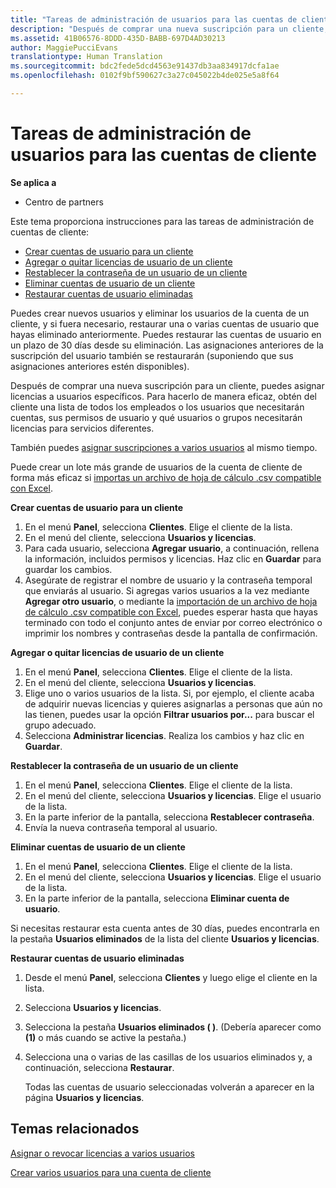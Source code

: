 ```yaml
---
title: "Tareas de administración de usuarios para las cuentas de cliente | Centro de partners"
description: "Después de comprar una nueva suscripción para un cliente, puedes asignar licencias a usuarios específicos."
ms.assetid: 41B06576-8DDD-435D-BABB-697D4AD30213
author: MaggiePucciEvans
translationtype: Human Translation
ms.sourcegitcommit: bdc2fede5dcd4563e91437db3aa834917dcfa1ae
ms.openlocfilehash: 0102f9bf590627c3a27c045022b4de025e5a8f64

---
```


# Tareas de administración de usuarios para las cuentas de cliente

**Se aplica a**

-  Centro de partners

Este tema proporciona instrucciones para las tareas de administración de cuentas de cliente:

-   [Crear cuentas de usuario para un cliente](#createuseraccounts)
-   [Agregar o quitar licencias de usuario de un cliente](#userlicensing)
-   [Restablecer la contraseña de un usuario de un cliente](#resetpassword)
-   [Eliminar cuentas de usuario de un cliente](#deleteuseraccounts)
-   [Restaurar cuentas de usuario eliminadas](#restoreuseraccounts)

Puedes crear nuevos usuarios y eliminar los usuarios de la cuenta de un cliente, y si fuera necesario, restaurar una o varias cuentas de usuario que hayas eliminado anteriormente. Puedes restaurar las cuentas de usuario en un plazo de 30 días desde su eliminación. Las asignaciones anteriores de la suscripción del usuario también se restaurarán (suponiendo que sus asignaciones anteriores estén disponibles).

Después de comprar una nueva suscripción para un cliente, puedes asignar licencias a usuarios específicos. Para hacerlo de manera eficaz, obtén del cliente una lista de todos los empleados o los usuarios que necesitarán cuentas, sus permisos de usuario y qué usuarios o grupos necesitarán licencias para servicios diferentes.

También puedes [asignar suscripciones a varios usuarios](#pc-cloud-sltn-provider-bulk-license-provisioning-for-multiple-users) al mismo tiempo.

Puede crear un lote más grande de usuarios de la cuenta de cliente de forma más eficaz si [importas un archivo de hoja de cálculo .csv compatible con Excel](#pc-cloud-sltn-provider-adding-multiple-users-to-a-customer-account).

<a href="" id="createuseraccounts"></a>
**Crear cuentas de usuario para un cliente**

1.  En el menú **Panel**, selecciona **Clientes**. Elige el cliente de la lista.
2.  En el menú del cliente, selecciona **Usuarios y licencias**.
3.  Para cada usuario, selecciona **Agregar usuario**, a continuación, rellena la información, incluidos permisos y licencias. Haz clic en **Guardar** para guardar los cambios.
4.  Asegúrate de registrar el nombre de usuario y la contraseña temporal que enviarás al usuario. Si agregas varios usuarios a la vez mediante **Agregar otro usuario**, o mediante la [importación de un archivo de hoja de cálculo .csv compatible con Excel](#pc-cloud-sltn-provider-adding-multiple-users-to-a-customer-account), puedes esperar hasta que hayas terminado con todo el conjunto antes de enviar por correo electrónico o imprimir los nombres y contraseñas desde la pantalla de confirmación.

<a href="" id="userlicensing"></a>
**Agregar o quitar licencias de usuario de un cliente**

1.  En el menú **Panel**, selecciona **Clientes**. Elige el cliente de la lista.
2.  En el menú del cliente, selecciona **Usuarios y licencias**.
3.  Elige uno o varios usuarios de la lista. Si, por ejemplo, el cliente acaba de adquirir nuevas licencias y quieres asignarlas a personas que aún no las tienen, puedes usar la opción **Filtrar usuarios por...** para buscar el grupo adecuado.
4.  Selecciona **Administrar licencias**. Realiza los cambios y haz clic en **Guardar**.

<a href="" id="resetpassword"></a>
**Restablecer la contraseña de un usuario de un cliente**

1.  En el menú **Panel**, selecciona **Clientes**. Elige el cliente de la lista.
2.  En el menú del cliente, selecciona **Usuarios y licencias**. Elige el usuario de la lista.
3.  En la parte inferior de la pantalla, selecciona **Restablecer contraseña**.
4.  Envía la nueva contraseña temporal al usuario.

<a href="" id="deleteuseraccounts"></a>
**Eliminar cuentas de usuario de un cliente**

1.  En el menú **Panel**, selecciona **Clientes**. Elige el cliente de la lista.
2.  En el menú del cliente, selecciona **Usuarios y licencias**. Elige el usuario de la lista.
3.  En la parte inferior de la pantalla, selecciona **Eliminar cuenta de usuario**.

Si necesitas restaurar esta cuenta antes de 30 días, puedes encontrarla en la pestaña **Usuarios eliminados** de la lista del cliente **Usuarios y licencias**.

<a href="" id="restoreuseraccounts"></a>
**Restaurar cuentas de usuario eliminadas**

1.  Desde el menú **Panel**, selecciona **Clientes** y luego elige el cliente en la lista.
2.  Selecciona **Usuarios y licencias**.
3.  Selecciona la pestaña **Usuarios eliminados ( )**. (Debería aparecer como **(1)** o más cuando se active la pestaña.)
4.  Selecciona una o varias de las casillas de los usuarios eliminados y, a continuación, selecciona **Restaurar**.

    Todas las cuentas de usuario seleccionadas volverán a aparecer en la página **Usuarios y licencias**.

## Temas relacionados


[Asignar o revocar licencias a varios usuarios](bulk-license-provisioning-for-multiple-users.md)

[Crear varios usuarios para una cuenta de cliente](adding-multiple-users-to-a-customer-account.md)

 

 






<!--HONumber=Jan17_HO2-->


